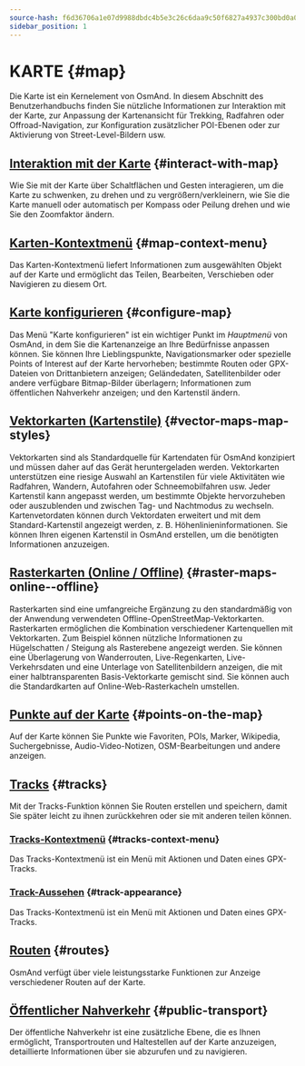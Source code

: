 ```yaml
---
source-hash: f6d36706a1e07d9988dbdc4b5e3c26c6daa9c50f6827a4937c300bd0a0b42708
sidebar_position: 1
---
```


# KARTE {#map}

Die Karte ist ein Kernelement von OsmAnd. In diesem Abschnitt des Benutzerhandbuchs finden Sie nützliche Informationen zur Interaktion mit der Karte, zur Anpassung der Kartenansicht für Trekking, Radfahren oder Offroad-Navigation, zur Konfiguration zusätzlicher POI-Ebenen oder zur Aktivierung von Street-Level-Bildern usw.

## [Interaktion mit der Karte](./interact-with-map.md) {#interact-with-map}

Wie Sie mit der Karte über Schaltflächen und Gesten interagieren, um die Karte zu schwenken, zu drehen und zu vergrößern/verkleinern, wie Sie die Karte manuell oder automatisch per Kompass oder Peilung drehen und wie Sie den Zoomfaktor ändern.

## [Karten-Kontextmenü](./map-context-menu.md) {#map-context-menu}

Das Karten-Kontextmenü liefert Informationen zum ausgewählten Objekt auf der Karte und ermöglicht das Teilen, Bearbeiten, Verschieben oder Navigieren zu diesem Ort.

## [Karte konfigurieren](./configure-map-menu.md) {#configure-map}

Das Menü "Karte konfigurieren" ist ein wichtiger Punkt im *Hauptmenü* von OsmAnd, in dem Sie die Kartenanzeige an Ihre Bedürfnisse anpassen können. Sie können Ihre Lieblingspunkte, Navigationsmarker oder spezielle Points of Interest auf der Karte hervorheben; bestimmte Routen oder GPX-Dateien von Drittanbietern anzeigen; Geländedaten, Satellitenbilder oder andere verfügbare Bitmap-Bilder überlagern; Informationen zum öffentlichen Nahverkehr anzeigen; und den Kartenstil ändern.

## [Vektorkarten (Kartenstile)](./vector-maps.md) {#vector-maps-map-styles}

Vektorkarten sind als Standardquelle für Kartendaten für OsmAnd konzipiert und müssen daher auf das Gerät heruntergeladen werden. Vektorkarten unterstützen eine riesige Auswahl an Kartenstilen für viele Aktivitäten wie Radfahren, Wandern, Autofahren oder Schneemobilfahren usw. Jeder Kartenstil kann angepasst werden, um bestimmte Objekte hervorzuheben oder auszublenden und zwischen Tag- und Nachtmodus zu wechseln. Kartenvetordaten können durch Vektordaten erweitert und mit dem Standard-Kartenstil angezeigt werden, z. B. Höhenlinieninformationen. Sie können Ihren eigenen Kartenstil in OsmAnd erstellen, um die benötigten Informationen anzuzeigen.

## [Rasterkarten (Online / Offline)](./raster-maps.md) {#raster-maps-online--offline}

Rasterkarten sind eine umfangreiche Ergänzung zu den standardmäßig von der Anwendung verwendeten Offline-OpenStreetMap-Vektorkarten. Rasterkarten ermöglichen die Kombination verschiedener Kartenquellen mit Vektorkarten. Zum Beispiel können nützliche Informationen zu Hügelschatten / Steigung als Rasterebene angezeigt werden. Sie können eine Überlagerung von Wanderrouten, Live-Regenkarten, Live-Verkehrsdaten und eine Unterlage von Satellitenbildern anzeigen, die mit einer halbtransparenten Basis-Vektorkarte gemischt sind. Sie können auch die Standardkarten auf Online-Web-Rasterkacheln umstellen.

## [Punkte auf der Karte](./point-layers-on-map.md) {#points-on-the-map}

Auf der Karte können Sie Punkte wie Favoriten, POIs, Marker, Wikipedia, Suchergebnisse, Audio-Video-Notizen, OSM-Bearbeitungen und andere anzeigen.

## [Tracks](./tracks) {#tracks}

Mit der Tracks-Funktion können Sie Routen erstellen und speichern, damit Sie später leicht zu ihnen zurückkehren oder sie mit anderen teilen können.

### [Tracks-Kontextmenü](./tracks/track-context-menu.md) {#tracks-context-menu}

Das Tracks-Kontextmenü ist ein Menü mit Aktionen und Daten eines GPX-Tracks.

### [Track-Aussehen](./tracks/appearance.md) {#track-appearance}

Das Tracks-Kontextmenü ist ein Menü mit Aktionen und Daten eines GPX-Tracks.

## [Routen](./routes.md) {#routes}

OsmAnd verfügt über viele leistungsstarke Funktionen zur Anzeige verschiedener Routen auf der Karte.

## [Öffentlicher Nahverkehr](./public-transport.md) {#public-transport}

Der öffentliche Nahverkehr ist eine zusätzliche Ebene, die es Ihnen ermöglicht, Transportrouten und Haltestellen auf der Karte anzuzeigen, detaillierte Informationen über sie abzurufen und zu navigieren.
